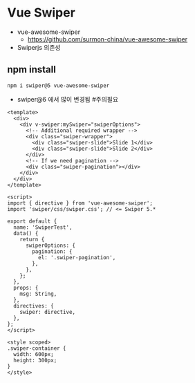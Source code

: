 # Vue Swiper
* vue-awesome-swiper
  * https://github.com/surmon-china/vue-awesome-swiper
* Swiperjs 의존성

## npm install
```
npm i swiper@5 vue-awesome-swiper
```
* swiper@6 에서 많이 변경됨 #주의필요

```
<template>
  <div>
    <div v-swiper:mySwiper="swiperOptions">
      <!-- Additional required wrapper -->
      <div class="swiper-wrapper">
        <div class="swiper-slide">Slide 1</div>
        <div class="swiper-slide">Slide 2</div>
      </div>
      <!-- If we need pagination -->
      <div class="swiper-pagination"></div>
    </div>
  </div>
</template>

<script>
import { directive } from 'vue-awesome-swiper';
import 'swiper/css/swiper.css'; // <= Swiper 5.*

export default {
  name: 'SwiperTest',
  data() {
    return {
      swiperOptions: {
        pagination: {
          el: '.swiper-pagination',
        },
      },
    };
  },
  props: {
    msg: String,
  },
  directives: {
    swiper: directive,
  },
};
</script>

<style scoped>
.swiper-container {
  width: 600px;
  height: 300px;
}
</style>
```
